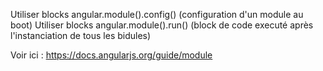Utiliser blocks angular.module().config() (configuration d'un module au boot)
Utiliser blocks angular.module().run() (block de code executé après l'instanciation de tous les bidules)

Voir ici : https://docs.angularjs.org/guide/module

